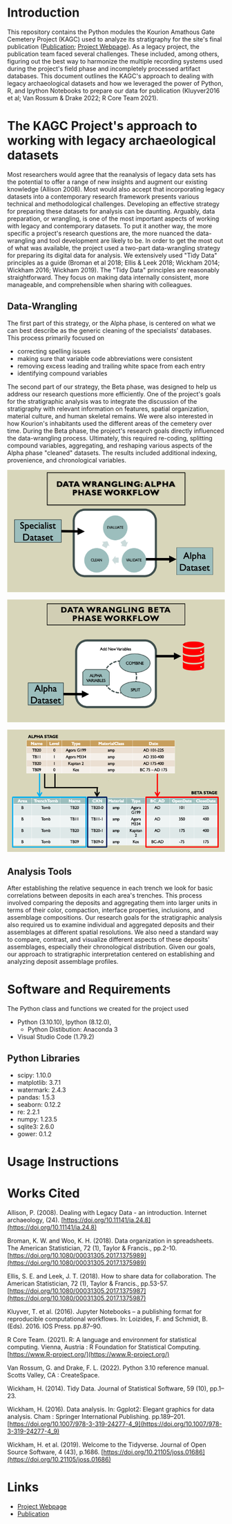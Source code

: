# Introduction
This repository contains the Python modules the Kourion Amathous Gate Cemetery Project (KAGC) used to analyze its stratigraphy for the site's final publication ([Publication](https://whitelevy.fas.harvard.edu/publications/city-and-cemetery-excavations-kourion%E2%80%99s-amathous-gate-cemetery-cyprusthe); [Project Webpage](https://www.gla.ac.uk/schools/humanities/research/archaeologyresearch/currentresearch/kourion/)). As a legacy project, the publication team faced several challenges. These included, among others, figuring out the best way to harmonize the multiple recording systems used during the project's field phase and incompletely processed artifact databases. This document outlines the KAGC's approach to dealing with legacy archaeological datasets and how we leveraged the power of Python, R, and Ipython Notebooks to prepare our data for publication (Kluyver2016 et al; Van Rossum & Drake 2022; R Core Team 2021). 

# The KAGC Project's approach to working with legacy archaeological datasets
Most researchers would agree that the reanalysis of legacy data sets has the potential to offer a range of new insights and augment our existing knowledge  (Allison 2008).  Most would also accept that incorporating legacy datasets into a contemporary research framework presents various technical and methodological challenges.  Developing an effective strategy for preparing these datasets for analysis can be daunting.  Arguably, data preparation, or wrangling, is one of the most important aspects of working with legacy and contemporary datasets.  To put it another way,  the more specific a project's research questions are, the more nuanced the data-wrangling and tool development are likely to be. 
In order to get the most out of what was available, the project used  a two-part data-wrangling strategy for preparing its digital data for analysis. We extensively used "Tidy Data" principles as a guide (Broman et al 2018; Ellis & Leek 2018; Wickham 2014; Wickham 2016; Wickham 2019). The "Tidy Data" principles are reasonably straightforward.  They focus on  making data internally consistent, more manageable, and comprehensible when sharing with colleagues.

## Data-Wrangling
The first part of this strategy, or the Alpha phase, is centered on what we can best describe as the generic cleaning of the specialists' databases.  This process primarily focused  on

* correcting spelling issues
* making  sure that  variable code abbreviations were consistent
* removing excess leading and trailing white space from each entry
* identifying compound variables

The second part of our strategy, the Beta phase, was designed to help us address our research questions more efficiently.  One of the project's goals for the stratigraphic analysis was to integrate the discussion of the stratigraphy with relevant information on features, spatial organization, material culture, and human skeletal remains.  We were also interested in how Kourion's inhabitants used the different areas of the  cemetery  over time.  During the Beta phase, the project's research goals directly influenced the data-wrangling process. Ultimately, this required re-coding,  splitting compound variables, aggregating, and reshaping various aspects of  the Alpha phase  "cleaned" datasets.  The results included  additional indexing,  provenience, and chronological  variables.

![Aplha Phase Data Wrangling](/Images/AlphaPhaseDataWrangling.png)

![Beta Phase Data Wrangling](/Images/BetaPhaseDataWrangling.png)

![Split Variables](/Images/SplittingVariables.png)


## Analysis Tools
After establishing the relative sequence in each trench we look for  basic correlations between deposits in each area's trenches. This  process  involved  comparing the deposits and aggregating them into larger units in  terms of their color, compaction, interface properties, inclusions, and assemblage compositions. Our research goals for the stratigraphic analysis also required us to examine individual and aggregated deposits and their assemblages at different spatial resolutions.  We also need a standard way to compare, contrast,  and visualize different aspects of these deposits' assemblages,  especially their chronological distribution.  Given our goals, our approach to stratigraphic interpretation centered on establishing and analyzing deposit assemblage profiles.

# Software and Requirements
The Python class and functions we created for the project used

* Python (3.10.10), Ipython (8.12.0),
  * Python Distibution: Anaconda 3
* Visual Studio Code (1.79.2)
    
## Python Libraries

* scipy: 1.10.0
* matplotlib: 3.7.1
* watermark: 2.4.3
* pandas: 1.5.3
* seaborn: 0.12.2
* re: 2.2.1
* numpy: 1.23.5
* sqlite3: 2.6.0
* gower: 0.1.2


# Usage Instructions

# Works Cited
Allison, P. (2008). Dealing with Legacy Data - an introduction. Internet archaeology, (24). [https://doi.org/10.11141/ia.24.8](https://doi.org/10.11141/ia.24.8)

Broman, K. W. and Woo, K. H. (2018). Data organization in spreadsheets. The American Statistician, 72 (1), Taylor & Francis., pp.2-10. [https://doi.org/10.1080/00031305.2017.1375989](https://doi.org/10.1080/00031305.2017.1375989)

Ellis, S. E. and Leek, J. T. (2018). How to share data for collaboration. The American Statistician, 72 (1), Taylor & Francis., pp.53-57. [https://doi.org/10.1080/00031305.2017.1375987](https://doi.org/10.1080/00031305.2017.1375987)

Kluyver, T. et al. (2016). Jupyter Notebooks – a publishing format for reproducible computational workflows. In: Loizides, F. and Schmidt, B. (Eds). 2016. IOS Press. pp.87–90.

R Core Team. (2021). R: A language and environment for statistical computing. Vienna, Austria : R Foundation for Statistical Computing. [https://www.R-project.org/](https://www.R-project.org/)

Van Rossum, G. and Drake, F. L. (2022). Python 3.10 reference manual. Scotts Valley, CA : CreateSpace.

Wickham, H. (2014). Tidy Data. Journal of Statistical Software, 59 (10), pp.1–23.

Wickham, H. (2016). Data analysis. In: Ggplot2: Elegant graphics for data analysis. Cham : Springer International Publishing. pp.189–201. [https://doi.org/10.1007/978-3-319-24277-4_9](https://doi.org/10.1007/978-3-319-24277-4_9)

Wickham, H. et al. (2019). Welcome to the Tidyverse. Journal of Open Source Software, 4 (43), p.1686. [https://doi.org/10.21105/joss.01686](https://doi.org/10.21105/joss.01686)

# Links
* [Project Webpage](https://www.gla.ac.uk/schools/humanities/research/archaeologyresearch/currentresearch/kourion/)
* [Publication](https://whitelevy.fas.harvard.edu/publications/city-and-cemetery-excavations-kourion%E2%80%99s-amathous-gate-cemetery-cyprusthe)
